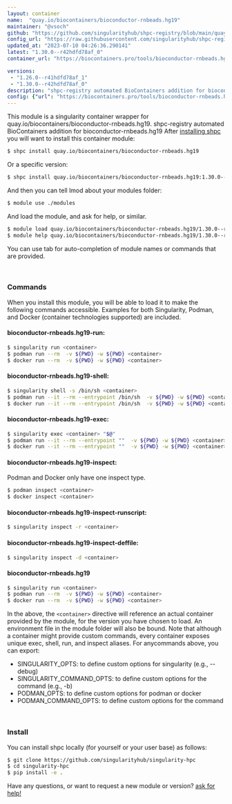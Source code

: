 ```yaml
---
layout: container
name:  "quay.io/biocontainers/bioconductor-rnbeads.hg19"
maintainer: "@vsoch"
github: "https://github.com/singularityhub/shpc-registry/blob/main/quay.io/biocontainers/bioconductor-rnbeads.hg19/container.yaml"
config_url: "https://raw.githubusercontent.com/singularityhub/shpc-registry/main/quay.io/biocontainers/bioconductor-rnbeads.hg19/container.yaml"
updated_at: "2023-07-10 04:26:36.290141"
latest: "1.30.0--r42hdfd78af_0"
container_url: "https://biocontainers.pro/tools/bioconductor-rnbeads.hg19"

versions:
 - "1.26.0--r41hdfd78af_1"
 - "1.30.0--r42hdfd78af_0"
description: "shpc-registry automated BioContainers addition for bioconductor-rnbeads.hg19"
config: {"url": "https://biocontainers.pro/tools/bioconductor-rnbeads.hg19", "maintainer": "@vsoch", "description": "shpc-registry automated BioContainers addition for bioconductor-rnbeads.hg19", "latest": {"1.30.0--r42hdfd78af_0": "sha256:100a40bb6d7ab804e4fe77ba931addf0391fd36417d86d4b320765cac19240a6"}, "tags": {"1.26.0--r41hdfd78af_1": "sha256:366ee2b2ed6a983b5633ba95f90f70f9a3c285e016bd09f2426b905c3c197891", "1.30.0--r42hdfd78af_0": "sha256:100a40bb6d7ab804e4fe77ba931addf0391fd36417d86d4b320765cac19240a6"}, "docker": "quay.io/biocontainers/bioconductor-rnbeads.hg19"}
---
```


This module is a singularity container wrapper for quay.io/biocontainers/bioconductor-rnbeads.hg19.
shpc-registry automated BioContainers addition for bioconductor-rnbeads.hg19
After [installing shpc](#install) you will want to install this container module:


```bash
$ shpc install quay.io/biocontainers/bioconductor-rnbeads.hg19
```

Or a specific version:

```bash
$ shpc install quay.io/biocontainers/bioconductor-rnbeads.hg19:1.30.0--r42hdfd78af_0
```

And then you can tell lmod about your modules folder:

```bash
$ module use ./modules
```

And load the module, and ask for help, or similar.

```bash
$ module load quay.io/biocontainers/bioconductor-rnbeads.hg19/1.30.0--r42hdfd78af_0
$ module help quay.io/biocontainers/bioconductor-rnbeads.hg19/1.30.0--r42hdfd78af_0
```

You can use tab for auto-completion of module names or commands that are provided.

<br>

### Commands

When you install this module, you will be able to load it to make the following commands accessible.
Examples for both Singularity, Podman, and Docker (container technologies supported) are included.

#### bioconductor-rnbeads.hg19-run:

```bash
$ singularity run <container>
$ podman run --rm  -v ${PWD} -w ${PWD} <container>
$ docker run --rm  -v ${PWD} -w ${PWD} <container>
```

#### bioconductor-rnbeads.hg19-shell:

```bash
$ singularity shell -s /bin/sh <container>
$ podman run --it --rm --entrypoint /bin/sh  -v ${PWD} -w ${PWD} <container>
$ docker run --it --rm --entrypoint /bin/sh  -v ${PWD} -w ${PWD} <container>
```

#### bioconductor-rnbeads.hg19-exec:

```bash
$ singularity exec <container> "$@"
$ podman run --it --rm --entrypoint ""  -v ${PWD} -w ${PWD} <container> "$@"
$ docker run --it --rm --entrypoint ""  -v ${PWD} -w ${PWD} <container> "$@"
```

#### bioconductor-rnbeads.hg19-inspect:

Podman and Docker only have one inspect type.

```bash
$ podman inspect <container>
$ docker inspect <container>
```

#### bioconductor-rnbeads.hg19-inspect-runscript:

```bash
$ singularity inspect -r <container>
```

#### bioconductor-rnbeads.hg19-inspect-deffile:

```bash
$ singularity inspect -d <container>
```



#### bioconductor-rnbeads.hg19

```bash
$ singularity run <container>
$ podman run --rm  -v ${PWD} -w ${PWD} <container>
$ docker run --rm  -v ${PWD} -w ${PWD} <container>
```


In the above, the `<container>` directive will reference an actual container provided
by the module, for the version you have chosen to load. An environment file in the
module folder will also be bound. Note that although a container
might provide custom commands, every container exposes unique exec, shell, run, and
inspect aliases. For anycommands above, you can export:

 - SINGULARITY_OPTS: to define custom options for singularity (e.g., --debug)
 - SINGULARITY_COMMAND_OPTS: to define custom options for the command (e.g., -b)
 - PODMAN_OPTS: to define custom options for podman or docker
 - PODMAN_COMMAND_OPTS: to define custom options for the command

<br>

### Install

You can install shpc locally (for yourself or your user base) as follows:

```bash
$ git clone https://github.com/singularityhub/singularity-hpc
$ cd singularity-hpc
$ pip install -e .
```

Have any questions, or want to request a new module or version? [ask for help!](https://github.com/singularityhub/singularity-hpc/issues)